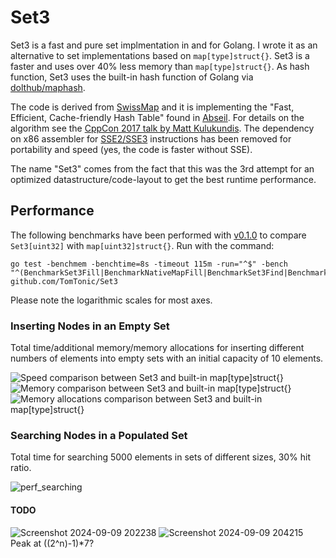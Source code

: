 # Set3

Set3 is a fast and pure set implmentation in and for Golang. I wrote it as an alternative to set implementations based on `map[type]struct{}`. Set3 is a faster and uses over 40% less memory than `map[type]struct{}`. As hash function, Set3 uses the built-in hash function of Golang via [dolthub/maphash](https://github.com/dolthub/maphash).

The code is derived from [SwissMap](https://github.com/dolthub/swiss) and it is implementing the "Fast, Efficient, Cache-friendly Hash Table" found in [Abseil](https://abseil.io/blog/20180927-swisstables). For details on the algorithm see the [CppCon 2017 talk by Matt Kulukundis](https://www.youtube.com/watch?v=ncHmEUmJZf4). The dependency on x86 assembler for [SSE2/SSE3](https://en.wikipedia.org/wiki/Streaming_SIMD_Extensions) instructions has been removed for portability and speed (yes, the code is faster without SSE).

The name "Set3" comes from the fact that this was the 3rd attempt for an optimized datastructure/code-layout to get the best runtime performance.

## Performance

The following benchmarks have been performed with [v0.1.0](https://github.com/TomTonic/Set3/releases/tag/v0.1.0) to compare `Set3[uint32]` with `map[uint32]struct{}`. Run with the command:

```
go test -benchmem -benchtime=8s -timeout 115m -run="^$" -bench "^(BenchmarkSet3Fill|BenchmarkNativeMapFill|BenchmarkSet3Find|BenchmarkNativeMapFind)$" github.com/TomTonic/Set3
```

Please note the logarithmic scales for most axes.

### Inserting Nodes in an Empty Set

Total time/additional memory/memory allocations for inserting different numbers of elements into empty sets with an initial capacity of 10 elements.

![Speed comparison between Set3 and built-in `map[type]struct{}`](https://github.com/user-attachments/assets/46e9c4d1-45b7-4487-b2d3-a220150c5cdc)
![Memory comparison between Set3 and built-in `map[type]struct{}`](https://github.com/user-attachments/assets/8471cbaa-18b6-4197-8687-c03cb03ac6a9)
![Memory allocations comparison between Set3 and built-in `map[type]struct{}`](https://github.com/user-attachments/assets/34af5032-a34e-4385-b7e5-3690262ef427)

### Searching Nodes in a Populated Set

Total time for searching 5000 elements in sets of different sizes, 30% hit ratio.

![perf_searching](https://github.com/user-attachments/assets/00d3f105-bfe9-4fea-baaf-ff6ff4f05bbd)

#### TODO

![Screenshot 2024-09-09 202238](https://github.com/user-attachments/assets/23f298a1-0b3e-4e17-b5fb-8d058043a834)
![Screenshot 2024-09-09 204215](https://github.com/user-attachments/assets/be1aa622-8084-463b-9605-5fb0a97b8f58)
Peak at ((2^n)-1)*7?

